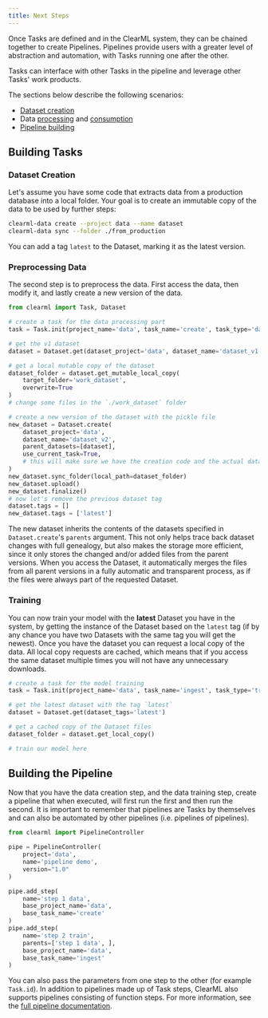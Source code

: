 ```yaml
---
title: Next Steps
---
```


Once Tasks are defined and in the ClearML system, they can be chained together to create Pipelines.
Pipelines provide users with a greater level of abstraction and automation, with Tasks running one after the other.

Tasks can interface with other Tasks in the pipeline and leverage other Tasks' work products.

The sections below describe the following scenarios: 
* [Dataset creation](#dataset-creation)
* Data [processing](#preprocessing-data) and [consumption](#training)  
* [Pipeline building](#building-the-pipeline)


## Building Tasks
### Dataset Creation

Let's assume you have some code that extracts data from a production database into a local folder.
Your goal is to create an immutable copy of the data to be used by further steps:

```bash
clearml-data create --project data --name dataset
clearml-data sync --folder ./from_production 
```

You can add a tag `latest` to the Dataset, marking it as the latest version.

### Preprocessing Data
The second step is to preprocess the data. First access the data, then modify it,
and lastly create a new version of the data.

```python
from clearml import Task, Dataset

# create a task for the data processing part
task = Task.init(project_name='data', task_name='create', task_type='data_processing')

# get the v1 dataset
dataset = Dataset.get(dataset_project='data', dataset_name='dataset_v1')

# get a local mutable copy of the dataset
dataset_folder = dataset.get_mutable_local_copy(
    target_folder='work_dataset', 
    overwrite=True
)
# change some files in the `./work_dataset` folder

# create a new version of the dataset with the pickle file
new_dataset = Dataset.create(
    dataset_project='data', 
    dataset_name='dataset_v2', 
    parent_datasets=[dataset], 
    use_current_task=True,  
    # this will make sure we have the creation code and the actual dataset artifacts on the same Task
)
new_dataset.sync_folder(local_path=dataset_folder)
new_dataset.upload()
new_dataset.finalize()
# now let's remove the previous dataset tag
dataset.tags = []
new_dataset.tags = ['latest']
```

The new dataset inherits the contents of the datasets specified in `Dataset.create`'s `parents` argument.
This not only helps trace back dataset changes with full genealogy, but also makes the storage more efficient,
since it only stores the changed and/or added files from the parent versions.
When you access the Dataset, it automatically merges the files from all parent versions 
in a fully automatic and transparent process, as if the files were always part of the requested Dataset.

### Training
You can now train your model with the **latest** Dataset you have in the system, by getting the instance of the Dataset 
based on the `latest` tag 
(if by any chance you have two Datasets with the same tag you will get the newest).
Once you have the dataset you can request a local copy of the data. All local copy requests are cached,
which means that if you access the same dataset multiple times you will not have any unnecessary downloads.

```python
# create a task for the model training
task = Task.init(project_name='data', task_name='ingest', task_type='training')

# get the latest dataset with the tag `latest`
dataset = Dataset.get(dataset_tags='latest')

# get a cached copy of the Dataset files 
dataset_folder = dataset.get_local_copy()

# train our model here
```

## Building the Pipeline

Now that you have the data creation step, and the data training step, create a pipeline that when executed,
will first run the first and then run the second.
It is important to remember that pipelines are Tasks by themselves and can also be automated by other pipelines (i.e. pipelines of pipelines).

```python
from clearml import PipelineController

pipe = PipelineController(
    project='data', 
    name='pipeline demo',
    version="1.0"
)

pipe.add_step(
    name='step 1 data',
    base_project_name='data', 
    base_task_name='create'  
)
pipe.add_step(
    name='step 2 train', 
    parents=['step 1 data', ],
    base_project_name='data', 
    base_task_name='ingest'
)
```

You can also pass the parameters from one step to the other (for example `Task.id`).
In addition to pipelines made up of Task steps, ClearML also supports pipelines consisting of function steps. For more 
information, see the [full pipeline documentation](../../pipelines/pipelines.md).
